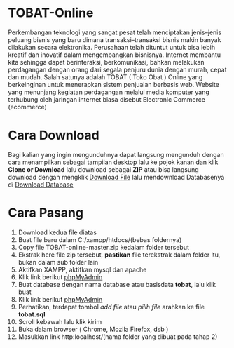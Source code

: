 # TOBAT-Online
Perkembangan teknologi yang sangat pesat telah menciptakan jenis–jenis peluang bisnis yang baru dimana transaksi–transaksi bisnis makin banyak dilakukan secara elektronika. Perusahaan telah dituntut untuk bisa lebih kreatif dan inovatif dalam mengembangkan bisnisnya. Internet membantu kita sehingga dapat berinteraksi, berkomunikasi, bahkan melakukan perdagangan dengan orang dari segala penjuru dunia dengan murah, cepat dan mudah. Salah satunya adalah TOBAT ( Toko Obat ) Online yang berkeinginan untuk menerapkan sistem penjualan berbasis web. Website yang menunjang kegiatan perdagangan melalui media komputer yang terhubung oleh jaringan internet biasa disebut Electronic Commerce (ecommerce)

# Cara Download
Bagi kalian yang ingin mengunduhnya dapat langsung mengunduh dengan cara menampilkan sebagai tampilan desktop lalu ke pojok kanan dan klik **Clone or Download** lalu download sebagai **ZIP** atau bisa langsung download dengan mengklik [Download File](https://github.com/Syizuril/TOBAT-Online/archive/master.zip) lalu mendownload Databasenya di [Download Database](https://drive.google.com/file/d/1mTOndX-_MKhI6ZfJnxlSSfeHWvU-_rZx/view?usp=sharing)

# Cara Pasang
1. Download kedua file diatas
2. Buat file baru dalam C:/xampp/htdocs/(bebas foldernya)
3. Copy file TOBAT-online-master.zip kedalam folder tersebut
4. Ekstrak here file zip tersebut, **pastikan** file terekstrak dalam folder itu, bukan dalam sub folder lain
5. Aktifkan XAMPP, aktifkan mysql dan apache
6. Klik link berikut [phpMyAdmin](http://localhost/phpmyadmin/server_databases.php?server=1)
7. Buat database dengan nama database atau basisdata **tobat**, lalu klik buat
6. Klik link berikut [phpMyAdmin](http://localhost/phpmyadmin/db_import.php?db=tobat)
8. Perhatikan, terdapat tombol *add file* atau *pilih file* arahkan ke file **tobat.sql**
9. Scroll kebawah lalu klik kirim
10. Buka dalam browser ( Chrome, Mozila Firefox, dsb )
11. Masukkan link http:localhost/(nama folder yang dibuat pada tahap 2)
